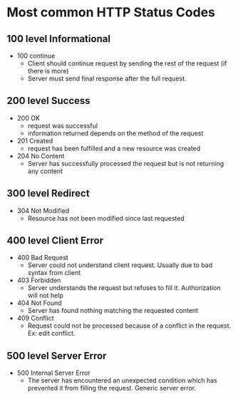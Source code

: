 # Most common HTTP Status Codes

## 100 level Informational
* 100 continue
  + Client should continue request by sending the rest of the request (if there is more)
  + Server must send final response after the full request.

## 200 level Success
* 200 OK
  + request was successful
  + information returned depends on the method of the request
* 201 Created
  + request has been fulfilled and a new resource was created
* 204 No Content
  + Server has successfully processed the request but is not returning any content

## 300 level Redirect
* 304 Not Modified
  + Resource has not been modified since last requested

## 400 level Client Error
* 400 Bad Request
  + Server could not understand client request. Usually due to bad syntax from client
* 403 Forbidden
  + Server understands the request but refuses to fill it. Authorization will not help
* 404 Not Found
  + Server has found nothing matching the requested content
* 409 Conflict
  * Request could not be processed because of a conflict in the request. Ex: edit conflict.
## 500 level Server Error
* 500 Internal Server Error
  + The server has encountered an unexpected condition which has prevented it from filling the request. Generic server error.
